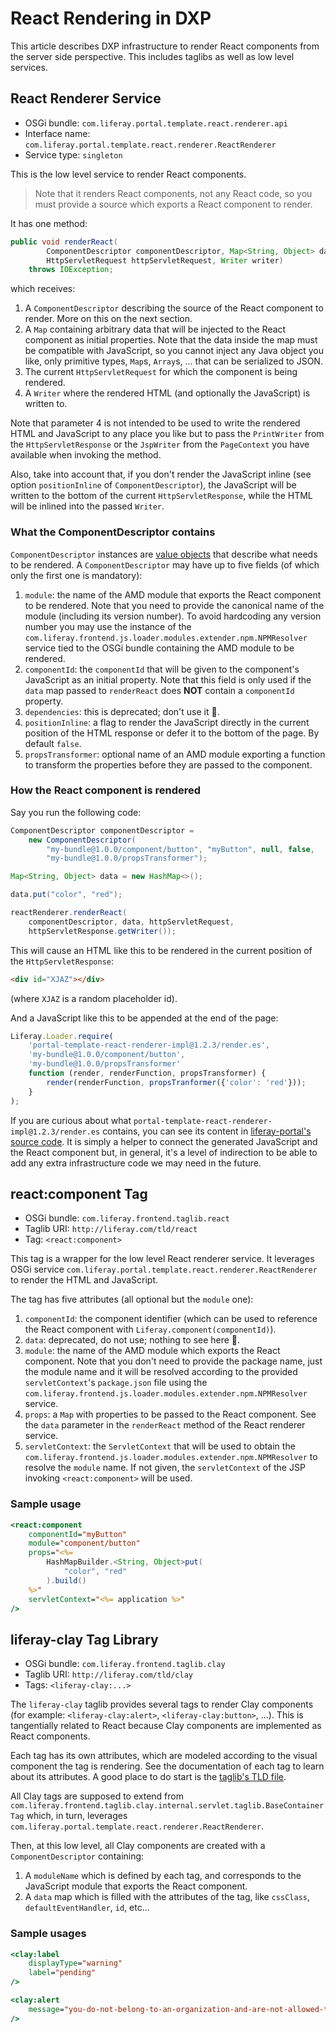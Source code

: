 # React Rendering in DXP

This article describes DXP infrastructure to render React components from the server side perspective. This includes taglibs as well as low level services.

## React Renderer Service

-   OSGi bundle: `com.liferay.portal.template.react.renderer.api`
-   Interface name: `com.liferay.portal.template.react.renderer.ReactRenderer`
-   Service type: `singleton`

This is the low level service to render React components.

> Note that it renders React components, not any React code, so you must provide a source which exports a React component to render.

It has one method:

```java
public void renderReact(
		ComponentDescriptor componentDescriptor, Map<String, Object> data,
		HttpServletRequest httpServletRequest, Writer writer)
	throws IOException;
```

which receives:

1. A `ComponentDescriptor` describing the source of the React component to render. More on this on the next section.
2. A `Map` containing arbitrary data that will be injected to the React component as initial properties. Note that the data inside the map must be compatible with JavaScript, so you cannot inject any Java object you like, only primitive types, `Map`s, `Array`s, ... that can be serialized to JSON.
3. The current `HttpServletRequest` for which the component is being rendered.
4. A `Writer` where the rendered HTML (and optionally the JavaScript) is written to.

Note that parameter 4 is not intended to be used to write the rendered HTML and JavaScript to any place you like but to pass the `PrintWriter` from the `HttpServletResponse` or the `JspWriter` from the `PageContext` you have available when invoking the method.

Also, take into account that, if you don't render the JavaScript inline (see option `positionInline` of `ComponentDescriptor`), the JavaScript will be written to the bottom of the current `HttpServletResponse`, while the HTML will be inlined into the passed `Writer`.

### What the ComponentDescriptor contains

`ComponentDescriptor` instances are [value objects](https://en.wikipedia.org/wiki/Value_object) that describe what needs to be rendered. A `ComponentDescriptor` may have up to five fields (of which only the first one is mandatory):

1. `module`: the name of the AMD module that exports the React component to be rendered. Note that you need to provide the canonical name of the module (including its version number). To avoid hardcoding any version number you may use the instance of the `com.liferay.frontend.js.loader.modules.extender.npm.NPMResolver` service tied to the OSGi bundle containing the AMD module to be rendered.
2. `componentId`: the `componentId` that will be given to the component's JavaScript as an initial property. Note that this field is only used if the `data` map passed to `renderReact` does **NOT** contain a `componentId` property.
3. `dependencies`: this is deprecated; don't use it 🧐.
4. `positionInline`: a flag to render the JavaScript directly in the current position of the HTML response or defer it to the bottom of the page. By default `false`.
5. `propsTransformer`: optional name of an AMD module exporting a function to transform the properties before they are passed to the component.

### How the React component is rendered

Say you run the following code:

```java
ComponentDescriptor componentDescriptor =
	new ComponentDescriptor(
		"my-bundle@1.0.0/component/button", "myButton", null, false,
		"my-bundle@1.0.0/propsTransformer");

Map<String, Object> data = new HashMap<>();

data.put("color", "red");

reactRenderer.renderReact(
	componentDescriptor, data, httpServletRequest,
	httpServletResponse.getWriter());
```

This will cause an HTML like this to be rendered in the current position of the `HttpServletResponse`:

```html
<div id="XJAZ"></div>
```

(where `XJAZ` is a random placeholder id).

And a JavaScript like this to be appended at the end of the page:

```javascript
Liferay.Loader.require(
	'portal-template-react-renderer-impl@1.2.3/render.es',
	'my-bundle@1.0.0/component/button',
	'my-bundle@1.0.0/propsTransformer'
	function (render, renderFunction, propsTransformer) {
		render(renderFunction, propsTranformer({'color': 'red'}));
	}
);
```

If you are curious about what `portal-template-react-renderer-impl@1.2.3/render.es` contains, you can see its content in [liferay-portal's source code](https://github.com/liferay/liferay-portal/blob/master/modules/apps/portal-template/portal-template-react-renderer-impl/src/main/resources/META-INF/resources/render.es.js). It is simply a helper to connect the generated JavaScript and the React component but, in general, it's a level of indirection to be able to add any extra infrastructure code we may need in the future.

## react:component Tag

-   OSGi bundle: `com.liferay.frontend.taglib.react`
-   Taglib URI: `http://liferay.com/tld/react`
-   Tag: `<react:component>`

This tag is a wrapper for the low level React renderer service. It leverages OSGi service `com.liferay.portal.template.react.renderer.ReactRenderer` to render the HTML and JavaScript.

The tag has five attributes (all optional but the `module` one):

1. `componentId`: the component identifier (which can be used to reference the React component with `Liferay.component(componentId)`).
2. `data`: deprecated, do not use; nothing to see here 👮.
3. `module`: the name of the AMD module which exports the React component. Note that you don't need to provide the package name, just the module name and it will be resolved according to the provided `servletContext`'s `package.json` file using the `com.liferay.frontend.js.loader.modules.extender.npm.NPMResolver` service.
4. `props`: a `Map` with properties to be passed to the React component. See the `data` parameter in the `renderReact` method of the React renderer service.
5. `servletContext`: the `ServletContext` that will be used to obtain the `com.liferay.frontend.js.loader.modules.extender.npm.NPMResolver` to resolve the `module` name. If not given, the `servletContext` of the JSP invoking `<react:component>` will be used.

### Sample usage

```jsp
<react:component
	componentId="myButton"
	module="component/button"
	props="<%=
		HashMapBuilder.<String, Object>put(
			"color", "red"
		).build()
	%>"
	servletContext="<%= application %>"
/>
```

## liferay-clay Tag Library

-   OSGi bundle: `com.liferay.frontend.taglib.clay`
-   Taglib URI: `http://liferay.com/tld/clay`
-   Tags: `<liferay-clay:...>`

The `liferay-clay` taglib provides several tags to render Clay components (for example: `<liferay-clay:alert>`, `<liferay-clay:button>`, ...). This is tangentially related to React because Clay components are implemented as React components.

Each tag has its own attributes, which are modeled according to the visual component the tag is rendering. See the documentation of each tag to learn about its attributes. A good place to do start is the [taglib's TLD file](https://github.com/liferay/liferay-portal/blob/master/modules/apps/frontend-taglib/frontend-taglib-clay/src/main/resources/META-INF/liferay-clay.tld).

All Clay tags are supposed to extend from `com.liferay.frontend.taglib.clay.internal.servlet.taglib.BaseContainerTag` which, in turn, leverages `com.liferay.portal.template.react.renderer.ReactRenderer`.

Then, at this low level, all Clay components are created with a `ComponentDescriptor` containing:

1. A `moduleName` which is defined by each tag, and corresponds to the JavaScript module that exports the React component.
2. A `data` map which is filled with the attributes of the tag, like `cssClass`, `defaultEventHandler`, `id`, etc...

### Sample usages

```jsp
<clay:label
	displayType="warning"
	label="pending"
/>
```

```jsp
<clay:alert
	message="you-do-not-belong-to-an-organization-and-are-not-allowed-to-view-other-organizations"
/>
```
